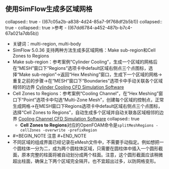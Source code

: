 ## 使用SimFlow生成多区域网格
collapsed:: true
	- ((67c05a2b-a838-4d24-85a7-9f768df2b5b1))
	  collapsed:: true
		- collapsed:: true
		  >参考
			- ((67dd6784-a452-487b-b7c4-67a021a7db5b))
- 关键词：multi-region, multi-body
- SimFlow 5.0.36 支持两种方法生成多区域网格：Make sub-region和Cell Zones to Regions
- Make sub-region：参考案例“Cylinder Cooling”，生成一个区域的网格后在“MESH”窗口下“Regions”选项卡中default区域右侧点三个点图标，选择“Make sub-region”->返回“Hex Meshing”窗口，生成下一个区域的网格->重复之前的步骤->在“MESH”窗口下“Boundaries”选项卡中手动关联各个区域相邻的边界 [Cylinder Cooling CFD Simulation Software](https://help.sim-flow.com/tutorials/cylinder-cooling)
- Cell Zones to Regions：参考案例“Cooling Channel”，在“Hex Meshing”窗口下“Point”选项卡中勾选“Multi-Zone Mesh”，创建每个区域的控制点，正常生成网格->在MESH窗口下Regions选项卡中default区域右侧点三个点图标，选择“Cell Zones to Regions”，自动生成多个区域并自动关联各区域相邻的边界 [Cooling Channel CFD Simulation Software](https://help.sim-flow.com/tutorials/cooling-channel)
  collapsed:: true
	- **Cell Zones to Regions**对应的OpenFOAM命令是`splitMeshRegions -cellZones -overwrite -prefixRegion`
- #+BEGIN_NOTE
  注意
  #+END_NOTE
- 不同区域的组成界面已经记录在eMesh文件中，不需要手动指定。例如想把一个圆柱体一分为二，成为两个圆柱体区域，只需要在圆柱体中插入一个圆形截面，原本完整的柱面将被自动划分成两个柱面。注意，这个圆形截面应该稍微超出柱面，确保上下两个区域完全隔开。也不宜超出过多，以防网格变形。